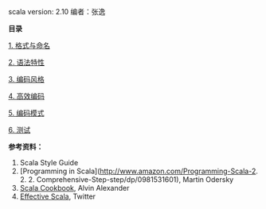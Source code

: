 scala version: 2.10  编者：张逸

**目录**

[1. 格式与命名](https://github.com/agiledon/scala_coding_convention/blob/master/format_and_naming.md)

[2. 语法特性](https://github.com/agiledon/scala_coding_convention/blob/master/syntax.md)

[3. 编码风格](https://github.com/agiledon/scala_coding_convention/blob/master/coding_style.md)

[4. 高效编码](https://github.com/agiledon/scala_coding_convention/blob/master/effective_coding.md)

[5. 编码模式](https://github.com/agiledon/scala_coding_convention/blob/master/coding_patterns.md)

[6. 测试](https://github.com/agiledon/scala_coding_convention/blob/master/test_for_scala.md)



**参考资料：**

1. Scala Style Guide
2. [Programming in Scala](http://www.amazon.com/Programming-Scala-2. 2. 2. Comprehensive-Step-step/dp/0981531601), Martin Odersky
3. [Scala Cookbook](http://www.amazon.com/Scala-Cookbook-Alvin-Alexander/dp/1449339611), Alvin Alexander
4. [Effective Scala](http://twitter.github.io/effectivescala/index.html), Twitter

